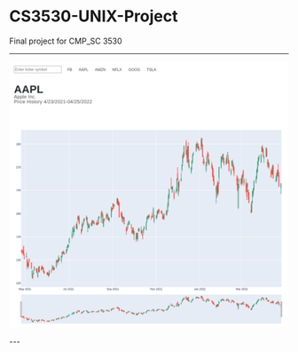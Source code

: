 # CS3530-UNIX-Project
Final project for CMP_SC 3530

---
<div align="center">
    <p>
        <img src="/assets/webpage.png" alt="Dashboard Graphic" title="Dashboard Graphic title">
    </p>
</div>
---
